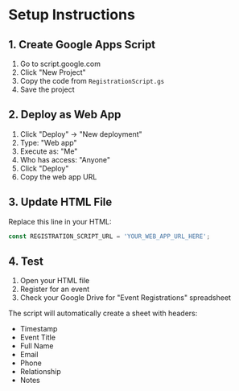 # Setup Instructions

## 1. Create Google Apps Script
1. Go to script.google.com
2. Click "New Project"
3. Copy the code from `RegistrationScript.gs`
4. Save the project

## 2. Deploy as Web App
1. Click "Deploy" → "New deployment"
2. Type: "Web app"
3. Execute as: "Me"
4. Who has access: "Anyone"
5. Click "Deploy"
6. Copy the web app URL

## 3. Update HTML File
Replace this line in your HTML:
```javascript
const REGISTRATION_SCRIPT_URL = 'YOUR_WEB_APP_URL_HERE';
```

## 4. Test
1. Open your HTML file
2. Register for an event
3. Check your Google Drive for "Event Registrations" spreadsheet

The script will automatically create a sheet with headers:
- Timestamp
- Event Title  
- Full Name
- Email
- Phone
- Relationship
- Notes